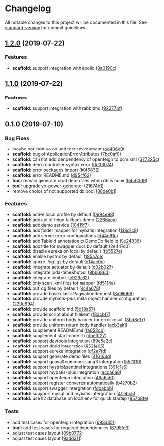 # Changelog

All notable changes to this project will be documented in this file. See [standard-version](https://github.com/conventional-changelog/standard-version) for commit guidelines.

## [1.2.0](https://github.com/deepexi/generator-deepexi-spring-cloud/compare/v1.1.0...v1.2.0) (2019-07-22)


### Features

* **scaffold:** support integration with apollo ([8a0190c](https://github.com/deepexi/generator-deepexi-spring-cloud/commit/8a0190c))



## [1.1.0](https://github.com/deepexi/generator-deepexi-spring-cloud/compare/v1.0.0...v1.1.0) (2019-07-22)


### Features

* **scaffold:** support integration with rabbitmq ([92277bf](https://github.com/deepexi/generator-deepexi-spring-cloud/commit/92277bf))



## 0.1.0 (2019-07-10)


### Bug Fixes

* maybe not exist yo on unit test environment ([ad406c9](https://github.com/deepexi/generator-deepexi-spring-cloud/commit/ad406c9))
* **scaffold:** bug of ApplicationErrorAttributes ([7bc0af0](https://github.com/deepexi/generator-deepexi-spring-cloud/commit/7bc0af0))
* **scaffold:** can not add denpendency of openfeign to pom.xml ([377225c](https://github.com/deepexi/generator-deepexi-spring-cloud/commit/377225c))
* **scaffold:** demo controller syntax error ([0d33074](https://github.com/deepexi/generator-deepexi-spring-cloud/commit/0d33074))
* **scaffold:** error packages import ([b0f6832](https://github.com/deepexi/generator-deepexi-spring-cloud/commit/b0f6832))
* **scaffold:** error README.md ([d954f62](https://github.com/deepexi/generator-deepexi-spring-cloud/commit/d954f62))
* **tool:** remain generate crud demo files when db is none ([94c63d9](https://github.com/deepexi/generator-deepexi-spring-cloud/commit/94c63d9))
* **tool:** upgrade yo-power-generator ([21674b1](https://github.com/deepexi/generator-deepexi-spring-cloud/commit/21674b1))
* remove choice of not supported db pool ([88de0b1](https://github.com/deepexi/generator-deepexi-spring-cloud/commit/88de0b1))


### Features

* **scaffold:** active local profile by default ([0e94e98](https://github.com/deepexi/generator-deepexi-spring-cloud/commit/0e94e98))
* **scaffold:** add api of feign fallback demo ([2266aea](https://github.com/deepexi/generator-deepexi-spring-cloud/commit/2266aea))
* **scaffold:** add demo service ([10415f7](https://github.com/deepexi/generator-deepexi-spring-cloud/commit/10415f7))
* **scaffold:** add folder mapper for mybatis integration ([138d1c8](https://github.com/deepexi/generator-deepexi-spring-cloud/commit/138d1c8))
* **scaffold:** add server.error configurations ([d44e61c](https://github.com/deepexi/generator-deepexi-spring-cloud/commit/d44e61c))
* **scaffold:** add TableId annotation to DemoDo field id ([9e24836](https://github.com/deepexi/generator-deepexi-spring-cloud/commit/9e24836))
* **scaffold:** add title for swagger docs by default ([2e447c0](https://github.com/deepexi/generator-deepexi-spring-cloud/commit/2e447c0))
* **scaffold:** disable eureka on local by default ([fb5527e](https://github.com/deepexi/generator-deepexi-spring-cloud/commit/fb5527e))
* **scaffold:** enable hystrix by default ([185a7ce](https://github.com/deepexi/generator-deepexi-spring-cloud/commit/185a7ce))
* **scaffold:** ignore *.log.*.gz by default ([d14ae0c](https://github.com/deepexi/generator-deepexi-spring-cloud/commit/d14ae0c))
* **scaffold:** integrate actuator by default ([c02b027](https://github.com/deepexi/generator-deepexi-spring-cloud/commit/c02b027))
* **scaffold:** integrate joda-time&hutool ([9bb686d](https://github.com/deepexi/generator-deepexi-spring-cloud/commit/9bb686d))
* **scaffold:** integrate lombok ([e929c62](https://github.com/deepexi/generator-deepexi-spring-cloud/commit/e929c62))
* **scaffold:** only scan .xml files for mapper ([fd5114a](https://github.com/deepexi/generator-deepexi-spring-cloud/commit/fd5114a))
* **scaffold:** out log files by default ([4c4a678](https://github.com/deepexi/generator-deepexi-spring-cloud/commit/4c4a678))
* **scaffold:** provide base class: PaginationRequest ([8a96d66](https://github.com/deepexi/generator-deepexi-spring-cloud/commit/8a96d66))
* **scaffold:** provide mybatis-plus meta object handler configuration ([220e994](https://github.com/deepexi/generator-deepexi-spring-cloud/commit/220e994))
* **scaffold:** provide scaffold.md ([5c38a57](https://github.com/deepexi/generator-deepexi-spring-cloud/commit/5c38a57))
* **scaffold:** provide script about filebeat ([f83cbf7](https://github.com/deepexi/generator-deepexi-spring-cloud/commit/f83cbf7))
* **scaffold:** provide uniform body handler for error result ([3bd8e17](https://github.com/deepexi/generator-deepexi-spring-cloud/commit/3bd8e17))
* **scaffold:** provide uniform return body handler ([acb3ab1](https://github.com/deepexi/generator-deepexi-spring-cloud/commit/acb3ab1))
* **scaffold:** supplement README.md ([fa052db](https://github.com/deepexi/generator-deepexi-spring-cloud/commit/fa052db))
* **scaffold:** supplement start-code.sh ([dbe3f27](https://github.com/deepexi/generator-deepexi-spring-cloud/commit/dbe3f27))
* **scaffold:** support devtools integration ([89e5e2c](https://github.com/deepexi/generator-deepexi-spring-cloud/commit/89e5e2c))
* **scaffold:** support druid integration ([853fe05](https://github.com/deepexi/generator-deepexi-spring-cloud/commit/853fe05))
* **scaffold:** support eureka integration ([cf2e7fd](https://github.com/deepexi/generator-deepexi-spring-cloud/commit/cf2e7fd))
* **scaffold:** support generate demo files ([4f6163d](https://github.com/deepexi/generator-deepexi-spring-cloud/commit/4f6163d))
* **scaffold:** support guava&commons-lang3 intergration ([55f1f19](https://github.com/deepexi/generator-deepexi-spring-cloud/commit/55f1f19))
* **scaffold:** support hystrix&sentinel integrations ([391c1e6](https://github.com/deepexi/generator-deepexi-spring-cloud/commit/391c1e6))
* **scaffold:** support mybatis-plus integration ([acda6a8](https://github.com/deepexi/generator-deepexi-spring-cloud/commit/acda6a8))
* **scaffold:** support openfeign integration ([49a6c6f](https://github.com/deepexi/generator-deepexi-spring-cloud/commit/49a6c6f))
* **scaffold:** support register converter automatically ([b4270b2](https://github.com/deepexi/generator-deepexi-spring-cloud/commit/b4270b2))
* **scaffold:** support swagger intergration ([fdbabbb](https://github.com/deepexi/generator-deepexi-spring-cloud/commit/fdbabbb))
* **scaffold:** suppport mysql and mybatis intergration ([41febc5](https://github.com/deepexi/generator-deepexi-spring-cloud/commit/41febc5))
* **scaffold:** use h2 database on local env for quick startup ([857b8fe](https://github.com/deepexi/generator-deepexi-spring-cloud/commit/857b8fe))


### Tests

* add test cases for openfeign integration ([693a35f](https://github.com/deepexi/generator-deepexi-spring-cloud/commit/693a35f))
* **tool:** add test cases for required dependencies ([67951e3](https://github.com/deepexi/generator-deepexi-spring-cloud/commit/67951e3))
* adjust test cases layout ([89b0772](https://github.com/deepexi/generator-deepexi-spring-cloud/commit/89b0772))
* adjust test cases layout ([9add311](https://github.com/deepexi/generator-deepexi-spring-cloud/commit/9add311))

